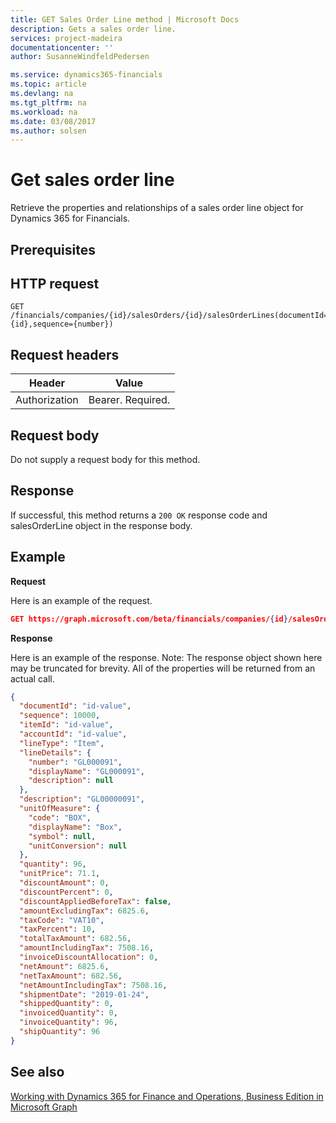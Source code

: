 ```yaml
---
title: GET Sales Order Line method | Microsoft Docs
description: Gets a sales order line.
services: project-madeira
documentationcenter: ''
author: SusanneWindfeldPedersen

ms.service: dynamics365-financials
ms.topic: article
ms.devlang: na
ms.tgt_pltfrm: na
ms.workload: na
ms.date: 03/08/2017
ms.author: solsen
---
```


# Get sales order line
Retrieve the properties and relationships of a sales order line object for Dynamics 365 for Financials.

## Prerequisites

## HTTP request

```
GET /financials/companies/{id}/salesOrders/{id}/salesOrderLines(documentId={id},sequence={number})
```

## Request headers
|Header|Value|
|------|-----|
|Authorization  |Bearer. Required. |

## Request body
Do not supply a request body for this method.

## Response
If successful, this method returns a ```200 OK``` response code and salesOrderLine object in the response body.

## Example

**Request**

Here is an example of the request.
```json
GET https://graph.microsoft.com/beta/financials/companies/{id}/salesOrders/{id}/salesOrderLines(documentId={id},sequence={number})
```

**Response**

Here is an example of the response. Note: The response object shown here may be truncated for brevity. All of the properties will be returned from an actual call.

```json
{
  "documentId": "id-value",
  "sequence": 10000,
  "itemId": "id-value",
  "accountId": "id-value",
  "lineType": "Item",
  "lineDetails": {
    "number": "GL000091",
    "displayName": "GL000091",
    "description": null
  },
  "description": "GL00000091",
  "unitOfMeasure": {
    "code": "BOX",
    "displayName": "Box",
    "symbol": null,
    "unitConversion": null
  },
  "quantity": 96,
  "unitPrice": 71.1,
  "discountAmount": 0,
  "discountPercent": 0,
  "discountAppliedBeforeTax": false,
  "amountExcludingTax": 6825.6,
  "taxCode": "VAT10",
  "taxPercent": 10,
  "totalTaxAmount": 682.56,
  "amountIncludingTax": 7508.16,
  "invoiceDiscountAllocation": 0,
  "netAmount": 6825.6,
  "netTaxAmount": 682.56,
  "netAmountIncludingTax": 7508.16,
  "shipmentDate": "2019-01-24",
  "shippedQuantity": 0,
  "invoicedQuantity": 0,
  "invoiceQuantity": 96,
  "shipQuantity": 96
}
```

## See also
[Working with Dynamics 365 for Finance and Operations, Business Edition in Microsoft Graph](../resource_types/dynamics_overview.md) 
